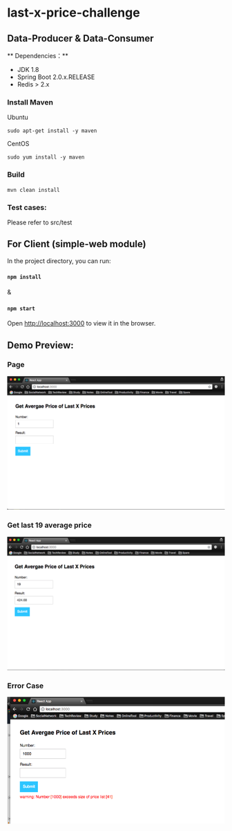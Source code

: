 # last-x-price-challenge

## Data-Producer & Data-Consumer

** Dependencies：** 
- JDK 1.8
- Spring Boot 2.0.x.RELEASE
- Redis > 2.x

### Install Maven

Ubuntu
```
sudo apt-get install -y maven
```

CentOS
```
sudo yum install -y maven
```

### Build
```
mvn clean install
```

### Test cases: 
Please refer to src/test

## For Client (simple-web module)

In the project directory, you can run:

#### `npm install` 
&
#### `npm start`

Open [http://localhost:3000](http://localhost:3000) to view it in the browser.

## Demo Preview:

### Page
![](https://github.com/kelvinleong/last-x-price-challenge/blob/master/images/preview1.png)

### Get last 19 average price
![](https://github.com/kelvinleong/last-x-price-challenge/blob/master/images/preview2.png)

### Error Case
![](https://github.com/kelvinleong/last-x-price-challenge/blob/master/images/preview3.png)

